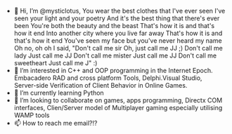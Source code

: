 - 👋 Hi, I’m @mysticlotus, You wear the best clothes that I've ever seen
I've seen your light and your poetry
And it's the best thing that there's ever been
You're both the beauty and the beast
That's how it is and that's how it end
Into another city where you live far away
That's how it is and that's how it end
You've seen my face but you've never heard my name
Oh no, oh oh
I said, "Don't call me sir
Oh, just call me JJ ;)
Don't call me lady
Just call me JJ
Don't call me mister
Just call me JJ
Don't call me sweetheart
Just call me J" :)
- 👀 I’m interested in C++ and OOP programming in the Internet Epoch. Embacadero RAD and cross platform Tools, Delphi.Visual Studio, Server-side Verification of Client         Behavior in Online Games.
- 🌱 I’m currently learning Python
- 💞️ I’m looking to collaborate on games, apps programming,  Directx COM interfaces, Clien/Server model of Multiplayer gaming especially utilising WAMP tools
- 📫 How to reach me email?!?
 
<!---
mysticlotus/mysticlotus is a ✨ special ✨ repository because its `README.md` (this file) appears on your GitHub profile.
You can click the Preview link to take a look at your changes.
--->
